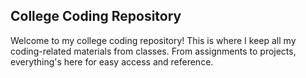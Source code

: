 ## College Coding Repository

Welcome to my college coding repository! This is where I keep all my coding-related materials from classes. From assignments to projects, everything's here for easy access and reference.
